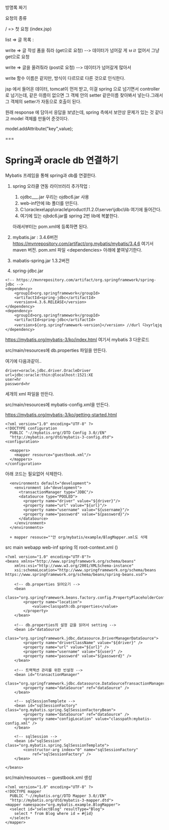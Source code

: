 방명록 짜기 

요청의 종류

/ => 첫 요청 (index.jsp)

list => 글 목록 :

write => 글 작성 폼을 줘라 (get으로 요청) --> 데이터가 넘어갈 게 ㅂㄹ 없어서 그냥 get으로 요청

write => 글을 올려줘라 (post로 요청) --> 데이터가 넘어갈게 많아서

write 함수 이름은 같지만, 방식이 다르므로 다른 것으로 인식한다.



jsp 에서 들어온 데이터, tomcat이 먼저 받고, 이걸 spring 으로 넘기면서 controller로 넘기는데, 같은 이름이 없으면 그 객체 안의 setter 같은이름 찾아봐서 넣는다.그래서 그 객체의 setter가 자동으로 호출이 된다.

원래 response 에 담아서 응답을 보냈는데, spring 측에서 보안상 문제가 있는 것 같다고 model 객체를 만들어 준것이다.

model.addAttribute("key",value);



===

# Spring과 oracle db 연결하기

Mybatis 프레임을 통해 spring과 db를 연결한다.

1. spring 오라클 연동 라이브러리 추가작업 :

   1.  ojdbc___.jar 우리는 ojdbc6.jar 사용
   2. web-inf안에  lib 폴더를 만든다.
   3. C:\oraclexe\app\oracle\product\11.2.0\server\jdbc\lib 여기에 들어간다.
   4. 여기에 있는 ojbdc6.jar를 spring 2번 lib에 복붙한다.

   아래서부터는 pom.xml에 등록하면 된다.

2. mybatis.jar : 3.4.6버전 https://mvnrepository.com/artifact/org.mybatis/mybatis/3.4.6 여기서 maven 버전. pom.xml 파일 	&lt;dependencies> 아래에 붙여넣기한다.

3. mabatis-spring.jar 1.3.2버전

4. spring-jdbc.jar



```
<!-- https://mvnrepository.com/artifact/org.springframework/spring-jdbc -->
<dependency>
    <groupId>org.springframework</groupId>
    <artifactId>spring-jdbc</artifactId>
    <version>4.3.6.RELEASE</version>
</dependency>
<dependency>
    <groupId>org.springframework</groupId>
    <artifactId>spring-jdbc</artifactId>
    <version>${org.springframework-version}</version> //durl 디vyrlqjq
</dependency>
```



https://mybatis.org/mybatis-3/ko/index.html 여기서 mybatis 3 다운로드



src/main/resources에 db.properties 파일을 만든다. 

여기에 다음과같이..

```
driver=oracle.jdbc.driver.OracleDriver
url=jdbc:oracle:thin:@localhost:1521:XE
user=hr
password=hr
```



세개의 xml 파일을 만든다.

src/main/resources에 mybatis-config.xml을 만든다.

https://mybatis.org/mybatis-3/ko/getting-started.html

```
<?xml version="1.0" encoding="UTF-8" ?>
<!DOCTYPE configuration
  PUBLIC "-//mybatis.org//DTD Config 3.0//EN"
  "http://mybatis.org/dtd/mybatis-3-config.dtd">
<configuration>

  <mappers>
    <mapper resource="guestbook.xml"/>
  </mappers>
</configuration>
```

아래 코드는 필요없어 삭제한다.

```
  <environments default="development">
    <environment id="development">
      <transactionManager type="JDBC"/>
      <dataSource type="POOLED">
        <property name="driver" value="${driver}"/>
        <property name="url" value="${url}"/>
        <property name="username" value="${username}"/>
        <property name="password" value="${password}"/>
      </dataSource>
    </environment>
  </environments>
  
  + mapper resouce=""안 org/mybatis/example/BlogMapper.xml도 삭제
```



src main webapp web-inf spring 의 root-context.xml ()

```
<?xml version="1.0" encoding="UTF-8"?>
<beans xmlns="http://www.springframework.org/schema/beans"
	xmlns:xsi="http://www.w3.org/2001/XMLSchema-instance"
	xsi:schemaLocation="http://www.springframework.org/schema/beans https://www.springframework.org/schema/beans/spring-beans.xsd">

	<!-- db.properties 읽어오기 -->
	<bean
		class="org.springframework.beans.factory.config.PropertyPlaceholderConfigurer">
		<property name="location">
			<value>classpath:db.properties</value>
		</property>
	</bean>

	<!-- db.properties의 설정 값을 읽어서 setting -->
	<bean id="dataSource"
		class="org.springframework.jdbc.datasource.DriverManagerDataSource">
		<property name="driverClassName" value="${driver}" />
		<property name="url" value="${url}" />
		<property name="username" value="${user}" />
		<property name="password" value="${password}" />
	</bean>

	<!-- 트랙잭션 관리를 위한 빈설정 -->
	<bean id="transactionManager"
		class="org.springframework.jdbc.datasource.DataSourceTransactionManager">
		<property name="dataSource" ref="dataSource" />
	</bean>

	<!-- sqlSessionTemplete -->
	<bean id="sqlSessionFactory" class="org.mybatis.spring.SqlSessionFactoryBean">
		<property name="dataSource" ref="dataSource" />
		<property name="configLocation" value="classpath:mybatis-config.xml" />
	</bean>

	<!-- sqlSession -->
	<bean id="sqlSession" class="org.mybatis.spring.SqlSessionTemplate">
		<constructor-arg index="0" name="sqlSessionFactory"
			ref="sqlSessionFactory" />
	</bean>
			
</beans>

```

src/main/resources -- guestbook.xml 생성

```
<?xml version="1.0" encoding="UTF-8" ?>
<!DOCTYPE mapper
  PUBLIC "-//mybatis.org//DTD Mapper 3.0//EN"
  "http://mybatis.org/dtd/mybatis-3-mapper.dtd">
<mapper namespace="org.mybatis.example.BlogMapper">
  <select id="selectBlog" resultType="Blog">
    select * from Blog where id = #{id}
  </select>
</mapper>
```

